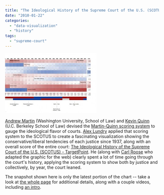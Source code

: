 ```yaml
---
title: "The Ideological History of the Supreme Court of the U.S. (SCOTUS) - TargetPoint"
date: "2010-01-22"
categories: 
  - "data-visualization"
  - "history"
tags: 
  - "supreme-court"
---
```


[![Snapshot of the latest SCOTUS ideological scores (source: targetpointconsulting.com)](images/scotusscores-snapshot2-300x198.jpg "scotusscores-snapshot2")](https://blog.balinsbooks.com/wp-content/uploads/2010/01/scotusscores-snapshot2.jpeg)

[Andrew Martin](http://adm.wustl.edu/) (Washington University, School of Law) and [Kevin Quinn](http://www.law.berkeley.edu/kevinmquinn.htm) (U.C. Berkeley School of Law) devised the [Martin-Quinn scoring system](http://mqscores.wustl.edu/) to gauge the ideological flavor of courts. [Alex Lundry](http://www.twitter.com/alexlundry) applied that scoring system to the SCOTUS to create a fascinating visualization showing the conservative/liberal tendencies of each justice since 1937, along with an overall score of the entire court: [The Ideological History of the Supreme Court of the U.S. (SCOTUS) - TargetPoint](http://www.targetpointconsulting.com/scotusscores-labels.html). He (along with [Carl Roose](http://www.carlroose.com/) who adapted the graphic for the web) clearly spent a lot of time going through the court's history, applying the scoring system to show both by justice and collectively, by year, the court leaned.

The snapshot shown here is only the latest portion of the chart -- take a look at [the whole page](http://www.targetpointconsulting.com/scotusscores-labels.html) for additional details, along with a couple videos, including [an intro](http://vimeo.com/4515162).
